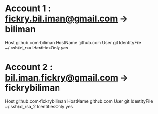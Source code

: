 # Account 1 : fickry.bil.iman@gmail.com -> biliman
Host github.com-biliman
   HostName github.com
   User git
   IdentityFile ~/.ssh/id_rsa
   IdentitiesOnly yes

# Account 2 : bil.iman.fickry@gmail.com -> fickrybiliman
Host github.com-fickrybiliman
   HostName github.com
   User git
   IdentityFile ~/.ssh/id_rsa_2
   IdentitiesOnly yes